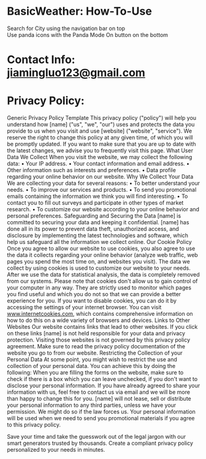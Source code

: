 # BasicWeather: How-To-Use

Search for City using the navigation bar on top </br>
Use panda icons with the Panda Mode On button on the bottom </br>

# Contact Info: jiamingluo123@gmail.com

# Privacy Policy:
Generic Privacy Policy Template
This privacy policy ("policy") will help you understand how [name] ("us", "we", "our") uses and protects the data you provide to us when you visit and use [website] ("website", "service").
We reserve the right to change this policy at any given time, of which you will be promptly updated. If you want to make sure that you are up to date with the latest changes, we advise you to frequently visit this page.
What User Data We Collect
When you visit the website, we may collect the following data:
	•	Your IP address.
	•	Your contact information and email address.
	•	Other information such as interests and preferences.
	•	Data profile regarding your online behavior on our website.
Why We Collect Your Data
We are collecting your data for several reasons:
	•	To better understand your needs.
	•	To improve our services and products.
	•	To send you promotional emails containing the information we think you will find interesting.
	•	To contact you to fill out surveys and participate in other types of market research.
	•	To customize our website according to your online behavior and personal preferences.
Safeguarding and Securing the Data
[name] is committed to securing your data and keeping it confidential. [name] has done all in its power to prevent data theft, unauthorized access, and disclosure by implementing the latest technologies and software, which help us safeguard all the information we collect online.
Our Cookie Policy
Once you agree to allow our website to use cookies, you also agree to use the data it collects regarding your online behavior (analyze web traffic, web pages you spend the most time on, and websites you visit).
The data we collect by using cookies is used to customize our website to your needs. After we use the data for statistical analysis, the data is completely removed from our systems.
Please note that cookies don't allow us to gain control of your computer in any way. They are strictly used to monitor which pages you find useful and which you do not so that we can provide a better experience for you.
If you want to disable cookies, you can do it by accessing the settings of your internet browser. You can visit www.internetcookies.com, which contains comprehensive information on how to do this on a wide variety of browsers and devices.
Links to Other Websites
Our website contains links that lead to other websites. If you click on these links [name] is not held responsible for your data and privacy protection. Visiting those websites is not governed by this privacy policy agreement. Make sure to read the privacy policy documentation of the website you go to from our website.
Restricting the Collection of your Personal Data
At some point, you might wish to restrict the use and collection of your personal data. You can achieve this by doing the following:
When you are filling the forms on the website, make sure to check if there is a box which you can leave unchecked, if you don't want to disclose your personal information.
If you have already agreed to share your information with us, feel free to contact us via email and we will be more than happy to change this for you.
[name] will not lease, sell or distribute your personal information to any third parties, unless we have your permission. We might do so if the law forces us. Your personal information will be used when we need to send you promotional materials if you agree to this privacy policy.


Save your time and take the guesswork out of the legal jargon with our smart generators trusted by thousands. Create a compliant privacy policy personalized to your needs in minutes.


